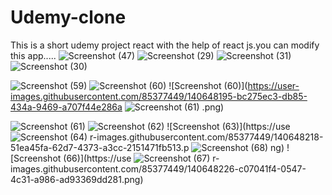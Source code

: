 # Udemy-clone
This is a short udemy project react  with the help of react js.you can modify this app.....
![Screenshot (47)](https://user-images.githubusercontent.com/85377449/140648148-7a9038e2-fdb8-48f9-9fbc-754cfe03ab5a.png)
![Screenshot (29)](https://user-images.githubusercontent.com/85377449/140648154-a8221f8c-20d5-46f3-bc6a-b0a930042c5d.png)
![Screenshot (31)](https://user-images.githubusercontent.com/85377449/140648161-c47f8dc9-2e56-4b4a-af91-0a05ac23cd73.png)
![Screenshot (30)](https://user-images.githubusercontent.com/85377449/140648167-599fe683-8342-42ae-a7fb-13aa670d8373.png)

![Screenshot (59)](https://user-images.githubusercontent.com/85377449/140648191-613cd642-c396-4eb4-8aa0-c4241ea223ef.png)
![Screenshot (60)](https://user-images.githubusercontent.com/85377449/140648282-7c626c44-ba3c-417d-8cfa-3063f2379e0c.png)
![Screenshot (60)](https://user-images.githubusercontent.com/85377449/140648195-bc275ec3-db85-434a-9469-a707f44e286a
![Screenshot (61)](https://user-images.githubusercontent.com/85377449/140648201-77835527-c1d7-4f1e-957d-b51df212021a.png)
.png)

![Screenshot (61)](https://user-images.githubusercontent.com/85377449/140648205-8452b829-6943-48cb-ac40-f1aa18fbed78.png)
![Screenshot (62)](https://user-images.githubusercontent.com/85377449/140648206-d08c8a07-921f-43f5-a69e-f9857defb6d6.png)
![Screenshot (63)](https://use
![Screenshot (64)](https://user-images.githubusercontent.com/85377449/140648223-e341122e-3f7e-42c1-aa23-e39aeac18652.png)
r-images.githubusercontent.com/85377449/140648218-51ea45fa-62d7-4373-a3cc-2151471fb513.p
![Screenshot (68)](https://user-images.githubusercontent.com/85377449/140648233-58fc8507-548a-436f-8e05-a04d9f109030.png)
ng)
![Screenshot (66)](https://use
![Screenshot (67)](https://user-images.githubusercontent.com/85377449/140648230-be609665-7937-4d48-9bee-42cbf5700c30.png)
r-images.githubusercontent.com/85377449/140648226-c07041f4-0547-4c31-a986-ad93369dd281.png)
